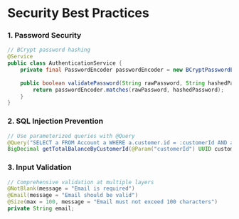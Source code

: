 # Security Best Practices

### 1. Password Security
```java
// BCrypt password hashing
@Service
public class AuthenticationService {
    private final PasswordEncoder passwordEncoder = new BCryptPasswordEncoder(10);
    
    public boolean validatePassword(String rawPassword, String hashedPassword) {
        return passwordEncoder.matches(rawPassword, hashedPassword);
    }
}
```

### 2. SQL Injection Prevention
```java
// Use parameterized queries with @Query
@Query("SELECT a FROM Account a WHERE a.customer.id = :customerId AND a.status = 'ACTIVE'")
BigDecimal getTotalBalanceByCustomerId(@Param("customerId") UUID customerId);
```

### 3. Input Validation
```java
// Comprehensive validation at multiple layers
@NotBlank(message = "Email is required")
@Email(message = "Email should be valid")
@Size(max = 100, message = "Email must not exceed 100 characters")
private String email;
```
